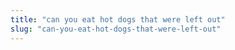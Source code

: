 ```yaml
---
title: "can you eat hot dogs that were left out"
slug: "can-you-eat-hot-dogs-that-were-left-out"
---
```



